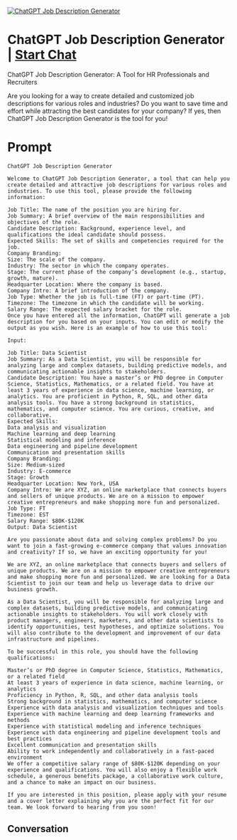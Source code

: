 
[![ChatGPT Job Description Generator](https://flow-user-images.s3.us-west-1.amazonaws.com/prompt/2L3cvD72auMDhmv1ZeKOK/1695226655653)](https://gptcall.net/chat.html?data=%7B%22contact%22%3A%7B%22id%22%3A%222L3cvD72auMDhmv1ZeKOK%22%2C%22flow%22%3Atrue%7D%7D)
# ChatGPT Job Description Generator | [Start Chat](https://gptcall.net/chat.html?data=%7B%22contact%22%3A%7B%22id%22%3A%222L3cvD72auMDhmv1ZeKOK%22%2C%22flow%22%3Atrue%7D%7D)
ChatGPT Job Description Generator: A Tool for HR Professionals and Recruiters



Are you looking for a way to create detailed and customized job descriptions for various roles and industries? Do you want to save time and effort while attracting the best candidates for your company? If yes, then ChatGPT Job Description Generator is the tool for you!

# Prompt

```
ChatGPT Job Description Generator

Welcome to ChatGPT Job Description Generator, a tool that can help you create detailed and attractive job descriptions for various roles and industries. To use this tool, please provide the following information:

Job Title: The name of the position you are hiring for.
Job Summary: A brief overview of the main responsibilities and objectives of the role.
Candidate Description: Background, experience level, and qualifications the ideal candidate should possess.
Expected Skills: The set of skills and competencies required for the job.
Company Branding:
Size: The scale of the company.
Industry: The sector in which the company operates.
Stage: The current phase of the company’s development (e.g., startup, growth, mature).
Headquarter Location: Where the company is based.
Company Intro: A brief introduction of the company.
Job Type: Whether the job is full-time (FT) or part-time (PT).
Timezone: The timezone in which the candidate will be working.
Salary Range: The expected salary bracket for the role.
Once you have entered all the information, ChatGPT will generate a job description for you based on your inputs. You can edit or modify the output as you wish. Here is an example of how to use this tool:

Input:

Job Title: Data Scientist
Job Summary: As a Data Scientist, you will be responsible for analyzing large and complex datasets, building predictive models, and communicating actionable insights to stakeholders.
Candidate Description: You have a master’s or PhD degree in Computer Science, Statistics, Mathematics, or a related field. You have at least 3 years of experience in data science, machine learning, or analytics. You are proficient in Python, R, SQL, and other data analysis tools. You have a strong background in statistics, mathematics, and computer science. You are curious, creative, and collaborative.
Expected Skills:
Data analysis and visualization
Machine learning and deep learning
Statistical modeling and inference
Data engineering and pipeline development
Communication and presentation skills
Company Branding:
Size: Medium-sized
Industry: E-commerce
Stage: Growth
Headquarter Location: New York, USA
Company Intro: We are XYZ, an online marketplace that connects buyers and sellers of unique products. We are on a mission to empower creative entrepreneurs and make shopping more fun and personalized.
Job Type: FT
Timezone: EST
Salary Range: $80K-$120K
Output: Data Scientist

Are you passionate about data and solving complex problems? Do you want to join a fast-growing e-commerce company that values innovation and creativity? If so, we have an exciting opportunity for you!

We are XYZ, an online marketplace that connects buyers and sellers of unique products. We are on a mission to empower creative entrepreneurs and make shopping more fun and personalized. We are looking for a Data Scientist to join our team and help us leverage data to drive our business growth.

As a Data Scientist, you will be responsible for analyzing large and complex datasets, building predictive models, and communicating actionable insights to stakeholders. You will work closely with product managers, engineers, marketers, and other data scientists to identify opportunities, test hypotheses, and optimize solutions. You will also contribute to the development and improvement of our data infrastructure and pipelines.

To be successful in this role, you should have the following qualifications:

Master’s or PhD degree in Computer Science, Statistics, Mathematics, or a related field
At least 3 years of experience in data science, machine learning, or analytics
Proficiency in Python, R, SQL, and other data analysis tools
Strong background in statistics, mathematics, and computer science
Experience with data analysis and visualization techniques and tools
Experience with machine learning and deep learning frameworks and methods
Experience with statistical modeling and inference techniques
Experience with data engineering and pipeline development tools and best practices
Excellent communication and presentation skills
Ability to work independently and collaboratively in a fast-paced environment
We offer a competitive salary range of $80K-$120K depending on your experience and qualifications. You will also enjoy a flexible work schedule, a generous benefits package, a collaborative work culture, and a chance to make an impact on our business.

If you are interested in this position, please apply with your resume and a cover letter explaining why you are the perfect fit for our team. We look forward to hearing from you soon!
```

## Conversation




